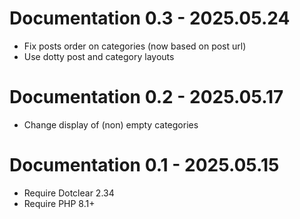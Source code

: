 Documentation 0.3 - 2025.05.24
==========================================================
* Fix posts order on categories (now based on post url)
* Use dotty post and category layouts

Documentation 0.2 - 2025.05.17
==========================================================
* Change display of (non) empty categories

Documentation 0.1 - 2025.05.15
==========================================================
* Require Dotclear 2.34
* Require PHP 8.1+
